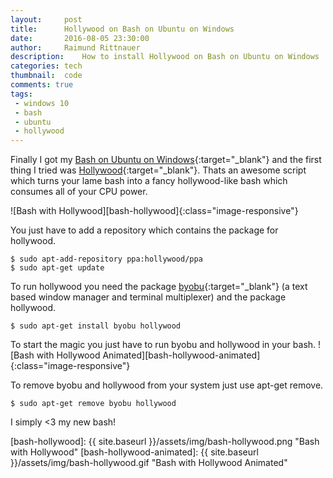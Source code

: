 ```yaml
---
layout:     post
title:      Hollywood on Bash on Ubuntu on Windows
date:       2016-08-05 23:30:00
author:     Raimund Rittnauer
description:    How to install Hollywood on Bash on Ubuntu on Windows
categories: tech
thumbnail:  code
comments: true
tags:
 - windows 10
 - bash
 - ubuntu
 - hollywood
---
```


Finally I got my [Bash on Ubuntu on Windows][1]{:target="_blank"} and the first thing I tried was [Hollywood][2]{:target="_blank"}. Thats an awesome
script which turns your lame bash into a fancy hollywood-like bash which consumes all of your CPU power.

![Bash with Hollywood][bash-hollywood]{:class="image-responsive"}

You just have to add a repository which contains the package for hollywood.

``
$ sudo apt-add-repository ppa:hollywood/ppa
``
<br>
``
$ sudo apt-get update  
``

To run hollywood you need the package [byobu][3]{:target="_blank"} (a text based window manager and terminal multiplexer) and the package hollywood.

``
$ sudo apt-get install byobu hollywood
``

To start the magic you just have to run byobu and hollywood in your bash.
![Bash with Hollywood Animated][bash-hollywood-animated]{:class="image-responsive"}

To remove byobu and hollywood from your system just use apt-get remove.

``
$ sudo apt-get remove byobu hollywood  
``

I simply <3 my new bash!

[1]: https://msdn.microsoft.com/en-us/commandline/wsl/about
[2]: https://github.com/dustinkirkland/hollywood
[3]: http://byobu.co/

[bash-hollywood]: {{ site.baseurl }}/assets/img/bash-hollywood.png "Bash with Hollywood"
[bash-hollywood-animated]: {{ site.baseurl }}/assets/img/bash-hollywood.gif "Bash with Hollywood Animated"